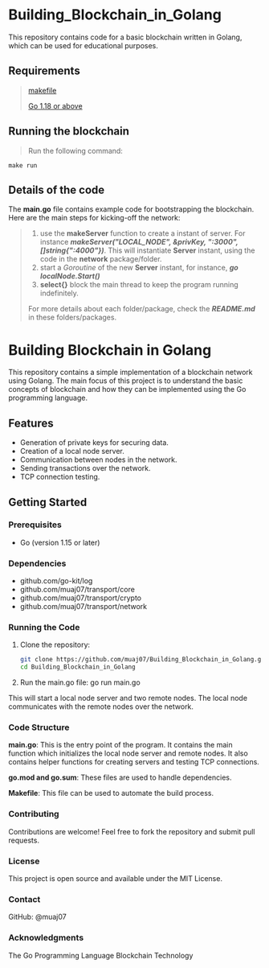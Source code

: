 # Building_Blockchain_in_Golang

This repository contains code for a basic blockchain written in Golang, which can be used for educational purposes.

## Requirements
> [makefile](https://www.gnu.org/software/make/manual/make.html)
> 
> [Go 1.18 or above](https://go.dev/)

## Running the blockchain
> Run the following command:
```
make run
```
## Details of the code

The **main.go** file contains example code for bootstrapping the blockchain. Here are the main steps for kicking-off the network:
> 1. use the __makeServer__ function to create a instant of server. For instance ***makeServer("LOCAL_NODE", &privKey, ":3000", []string{":4000"})***.
> This will instantiate **Server** instant, using the code in the __network__ package/folder.
> 2. start a _Goroutine_ of the new **Server** instant, for instance, ***go localNode.Start()***
> 3. __select{}__ block the main thread to keep the program running indefinitely.
>
> For more details about each folder/package, check the ***README.md*** in these folders/packages.

# Building Blockchain in Golang

This repository contains a simple implementation of a blockchain network using Golang. The main focus of this project is to understand the basic concepts of blockchain and how they can be implemented using the Go programming language.

## Features

- Generation of private keys for securing data.
- Creation of a local node server.
- Communication between nodes in the network.
- Sending transactions over the network.
- TCP connection testing.

## Getting Started

### Prerequisites

- Go (version 1.15 or later)

### Dependencies

- github.com/go-kit/log
- github.com/muaj07/transport/core
- github.com/muaj07/transport/crypto
- github.com/muaj07/transport/network

### Running the Code

1. Clone the repository:

   ```sh
   git clone https://github.com/muaj07/Building_Blockchain_in_Golang.git
   cd Building_Blockchain_in_Golang

2. Run the main.go file:
   go run main.go
   
This will start a local node server and two remote nodes. The local node communicates with the remote nodes over the network.

### Code Structure
**main.go**: This is the entry point of the program. It contains the main function which initializes the local node server and remote nodes. It also contains helper functions for creating servers and testing TCP connections.

__go.mod and go.sum__: These files are used to handle dependencies.

**Makefile**: This file can be used to automate the build process.

### Contributing
Contributions are welcome! Feel free to fork the repository and submit pull requests.

### License
This project is open source and available under the MIT License.

### Contact
GitHub: @muaj07

### Acknowledgments
The Go Programming Language
Blockchain Technology


